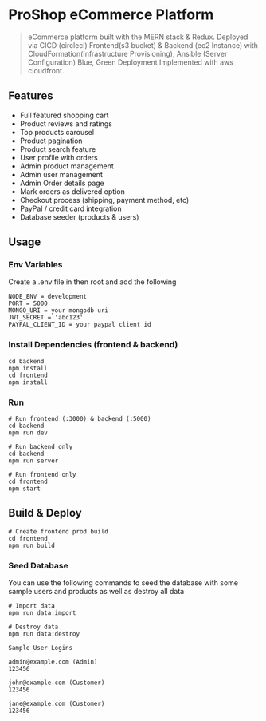 # ProShop eCommerce Platform

> eCommerce platform built with the MERN stack & Redux.
> Deployed via CICD (circleci) Frontend(s3 bucket) & Backend (ec2 Instance) with CloudFormation(Infrastructure Provisioning), Ansible (Server Configuration)
> Blue, Green Deployment Implemented with aws cloudfront.

## Features

- Full featured shopping cart
- Product reviews and ratings
- Top products carousel
- Product pagination
- Product search feature
- User profile with orders
- Admin product management
- Admin user management
- Admin Order details page
- Mark orders as delivered option
- Checkout process (shipping, payment method, etc)
- PayPal / credit card integration
- Database seeder (products & users)


## Usage

### Env Variables

Create a .env file in then root and add the following

```
NODE_ENV = development
PORT = 5000
MONGO_URI = your mongodb uri
JWT_SECRET = 'abc123'
PAYPAL_CLIENT_ID = your paypal client id
```

### Install Dependencies (frontend & backend)

```
cd backend
npm install
cd frontend
npm install
```

### Run

```
# Run frontend (:3000) & backend (:5000)
cd backend
npm run dev

# Run backend only
cd backend
npm run server

# Run frontend only
cd frontend
npm start
```

## Build & Deploy

```
# Create frontend prod build
cd frontend
npm run build
```
### Seed Database

You can use the following commands to seed the database with some sample users and products as well as destroy all data

```
# Import data
npm run data:import

# Destroy data
npm run data:destroy
```

```
Sample User Logins

admin@example.com (Admin)
123456

john@example.com (Customer)
123456

jane@example.com (Customer)
123456
```

